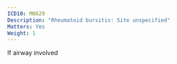 ```yaml
---
ICD10: M0629
Description: "Rheumatoid bursitis: Site unspecified"
Matters: Yes
Weight: 1
---
```

If airway involved

